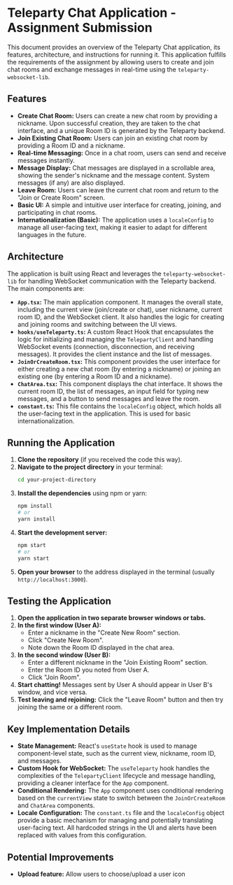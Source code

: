 # Teleparty Chat Application - Assignment Submission

This document provides an overview of the Teleparty Chat application, its features, architecture, and instructions for running it. This application fulfills the requirements of the assignment by allowing users to create and join chat rooms and exchange messages in real-time using the `teleparty-websocket-lib`.

## Features

* **Create Chat Room:** Users can create a new chat room by providing a nickname. Upon successful creation, they are taken to the chat interface, and a unique Room ID is generated by the Teleparty backend.
* **Join Existing Chat Room:** Users can join an existing chat room by providing a Room ID and a nickname.
* **Real-time Messaging:** Once in a chat room, users can send and receive messages instantly.
* **Message Display:** Chat messages are displayed in a scrollable area, showing the sender's nickname and the message content. System messages (if any) are also displayed.
* **Leave Room:** Users can leave the current chat room and return to the "Join or Create Room" screen.
* **Basic UI:** A simple and intuitive user interface for creating, joining, and participating in chat rooms.
* **Internationalization (Basic):** The application uses a `localeConfig` to manage all user-facing text, making it easier to adapt for different languages in the future.

## Architecture


The application is built using React and leverages the `teleparty-websocket-lib` for handling WebSocket communication with the Teleparty backend. The main components are:

* **`App.tsx`:** The main application component. It manages the overall state, including the current view (join/create or chat), user nickname, current room ID, and the WebSocket client. It also handles the logic for creating and joining rooms and switching between the UI views.
* **`hooks/useTeleparty.ts`:** A custom React Hook that encapsulates the logic for initializing and managing the `TelepartyClient` and handling WebSocket events (connection, disconnection, and receiving messages). It provides the client instance and the list of messages.
* **`JoinOrCreateRoom.tsx`:** This component provides the user interface for either creating a new chat room (by entering a nickname) or joining an existing one (by entering a Room ID and a nickname).
* **`ChatArea.tsx`:** This component displays the chat interface. It shows the current room ID, the list of messages, an input field for typing new messages, and a button to send messages and leave the room.
* **`constant.ts`:** This file contains the `localeConfig` object, which holds all the user-facing text in the application. This is used for basic internationalization.

## Running the Application

1.  **Clone the repository** (if you received the code this way).
2.  **Navigate to the project directory** in your terminal:
    ```bash
    cd your-project-directory
    ```
3.  **Install the dependencies** using npm or yarn:
    ```bash
    npm install
    # or
    yarn install
    ```
4.  **Start the development server:**
    ```bash
    npm start
    # or
    yarn start
    ```
5.  **Open your browser** to the address displayed in the terminal (usually `http://localhost:3000`).

## Testing the Application

1.  **Open the application in two separate browser windows or tabs.**
2.  **In the first window (User A):**
    * Enter a nickname in the "Create New Room" section.
    * Click "Create New Room".
    * Note down the Room ID displayed in the chat area.
3.  **In the second window (User B):**
    * Enter a different nickname in the "Join Existing Room" section.
    * Enter the Room ID you noted from User A.
    * Click "Join Room".
4.  **Start chatting!** Messages sent by User A should appear in User B's window, and vice versa.
5.  **Test leaving and rejoining:** Click the "Leave Room" button and then try joining the same or a different room.

## Key Implementation Details

* **State Management:** React's `useState` hook is used to manage component-level state, such as the current view, nickname, room ID, and messages.
* **Custom Hook for WebSocket:** The `useTeleparty` hook handles the complexities of the `TelepartyClient` lifecycle and message handling, providing a cleaner interface for the `App` component.
* **Conditional Rendering:** The `App` component uses conditional rendering based on the `currentView` state to switch between the `JoinOrCreateRoom` and `ChatArea` components.
* **Locale Configuration:** The `constant.ts` file and the `localeConfig` object provide a basic mechanism for managing and potentially translating user-facing text. All hardcoded strings in the UI and alerts have been replaced with values from this configuration.


## Potential Improvements
* **Upload feature:** Allow users to choose/upload a user icon


